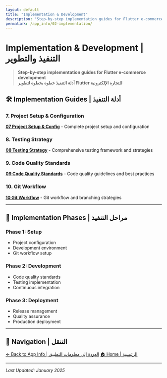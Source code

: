```yaml
---
layout: default
title: "Implementation & Development"
description: "Step-by-step implementation guides for Flutter e-commerce development"
permalink: /app_info/02-implementation/
---
```


# Implementation & Development | التنفيذ والتطوير

> **Step-by-step implementation guides for Flutter e-commerce development**  
> **أدلة التنفيذ خطوة بخطوة لتطوير Flutter للتجارة الإلكترونية**

## 🛠️ **Implementation Guides | أدلة التنفيذ**

### **7. Project Setup & Configuration**
**[07 Project Setup & Config](07-project-setup-config/)** - Complete project setup and configuration

### **8. Testing Strategy**
**[08 Testing Strategy](08-testing-strategy/)** - Comprehensive testing framework and strategies

### **9. Code Quality Standards**
**[09 Code Quality Standards](09-code-quality-standards/)** - Code quality guidelines and best practices

### **10. Git Workflow**
**[10 Git Workflow](10-git-workflow/)** - Git workflow and branching strategies

---

## 🎯 **Implementation Phases | مراحل التنفيذ**

### **Phase 1: Setup**
- Project configuration
- Development environment
- Git workflow setup

### **Phase 2: Development**
- Code quality standards
- Testing implementation
- Continuous integration

### **Phase 3: Deployment**
- Release management
- Quality assurance
- Production deployment

---

## 🔗 **Navigation | التنقل**

[← Back to App Info | العودة إلى معلومات التطبيق](../)
[🏠 Home | الرئيسية](../../)

---

*Last Updated: January 2025*
